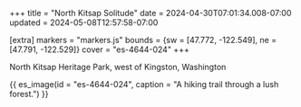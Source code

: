 +++
title = "North Kitsap Solitude"
date = 2024-04-30T07:01:34.008-07:00
updated = 2024-05-08T12:57:58-07:00

[extra]
markers = "markers.js"
bounds = {sw = [47.772, -122.549], ne = [47.791, -122.529]}
cover = "es-4644-024"
+++

<!-- more -->

North Kitsap Heritage Park, west of Kingston, Washington

{{ es_image(id = "es-4644-024", caption = "A hiking trail through a lush forest.") }}
